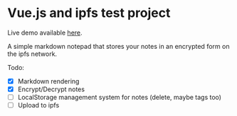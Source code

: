 # Vue.js and ipfs test project

Live demo available [here](https://fireworks-in-day.surge.sh/).

A simple markdown notepad that stores your notes in an encrypted form on the ipfs network.

Todo:
- [x] Markdown rendering
- [x] Encrypt/Decrypt notes
- [ ] LocalStorage management system for notes (delete, maybe tags too)
- [ ] Upload to ipfs
